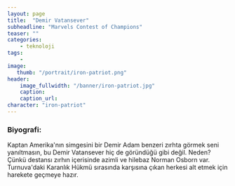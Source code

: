 ```yaml
---
layout: page
title:  "Demir Vatansever"
subheadline: "Marvels Contest of Champions"
teaser: ""
categories:
    - teknoloji
tags:
    -
image:
   thumb: "/portrait/iron-patriot.png"
header:
    image_fullwidth: "/banner/iron-patriot.jpg"
    caption: 
    caption_url:    
character: "iron-patriot"
---
```


### Biyografi:

Kaptan Amerika'nın simgesini bir Demir Adam benzeri zırhta görmek seni yanıltmasın, bu Demir Vatansever hiç de göründüğü gibi değil. Neden? Çünkü destansı zırhın içerisinde azimli ve hilebaz Norman Osborn var. Turnuva'daki Karanlık Hükmü sırasında karşısına çıkan herkesi alt etmek için harekete geçmeye hazır.

